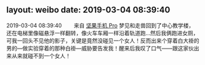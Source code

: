 layout: weibo
date: 2019-03-04 08:39:40
---
2019-03-04 08:39:40  &nbsp;&nbsp;&nbsp;&nbsp;&nbsp;&nbsp; 来自 <a href="http://app.weibo.com/t/feed/Z4AgP" rel="nofollow">坚果手机 Pro</a>
梦见和走兽回到了中心教学楼，还在电梯里像磁悬浮一样翻转，像火车车厢一样沿着轨道跑…然后我俩跑进女厕，可我一回头不见他的影子，关键是竟然没碰见一个女人！反而出来个穿着白大褂的男的—做实验穿着的那种白褂—威胁要告发我！醒来后我叹了口气——跟这家伙出来从来就碰不到一个女人！ ​​​

